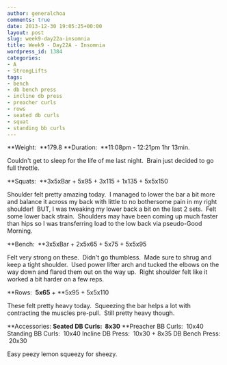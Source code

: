 ```yaml
---
author: generalchoa
comments: true
date: 2013-12-30 19:05:25+00:00
layout: post
slug: week9-day22a-insomnia
title: Week9 - Day22A - Insomnia
wordpress_id: 1384
categories:
- A
- StrongLifts
tags:
- bench
- db bench press
- incline db press
- preacher curls
- rows
- seated db curls
- squat
- standing bb curls
---
```


**Weight:  **179.8
**Duration:  **11:08pm - 12:21pm 1hr 13min.

Couldn't get to sleep for the life of me last night.  Brain just decided to go full throttle.

**Squats:  **3x5xBar + 5x95 + 3x115 + 1x135 + 5x5x150

Shoulder felt pretty amazing today.  I managed to lower the bar a bit more and balance it across my back with little to no bothersome pain in my right shoulder!  BUT, I was tweaking my lower back a bit on the last 2 sets.  Felt some lower back strain.  Shoulders may have been coming up much faster than hips so I was transferring load to the low back via pseudo-Good Morning.

**Bench:  **3x5xBar + 2x5x65 + 5x75 + 5x5x95

Felt very strong on these.  Didn't go thumbless.  Made sure to shrug and keep a tight shoulder.  Used power lifter arch and tucked the elbows on the way down and flared them out on the way up.  Right shoulder felt like it worked a bit harder on a few reps.

**Rows:  **5x65** + **5x95 + 5x5x110

These felt pretty heavy today.  Squeezing the bar helps a lot with contracting the muscles pre-pull.  Still pretty heavy though.

**Accessories:
**Seated DB Curls:  8x30**
**Preacher BB Curls:  10x40
Standing BB Curls:  10x40
Incline DB Press:  10x30 + 8x35
DB Bench Press:  20x30

Easy peezy lemon squeezy for sheezy.
